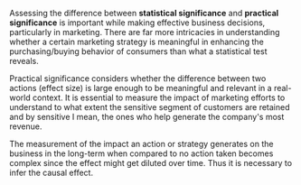 
Assessing the difference between **statistical significance** and **practical significance** is important while making effective business decisions, 
particularly in marketing. There are far more intricacies in understanding whether a certain marketing strategy is meaningful in enhancing the purchasing/buying behavior 
of consumers than what a statistical test reveals.

Practical significance considers whether the difference between two actions (effect size) is large enough to be meaningful and relevant in a real-world context. It is essential to measure the impact of marketing efforts to understand to what extent the sensitive segment of customers are retained and 
by sensitive I mean, the ones who help generate the company's most revenue. 

The measurement of the impact an action or strategy generates on the business in the long-term when compared to no action taken becomes complex 
since the effect might get diluted over time. Thus it is necessary to infer the causal effect. 

